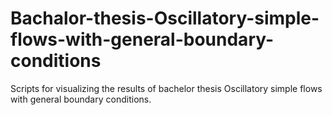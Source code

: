 # Bachalor-thesis-Oscillatory-simple-flows-with-general-boundary-conditions
Scripts for visualizing the results of bachelor thesis Oscillatory simple flows with general boundary conditions.
